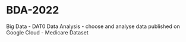 # BDA-2022
Big Data - DAT0 Data Analysis - choose and analyse data published on Google Cloud - Medicare Dataset

